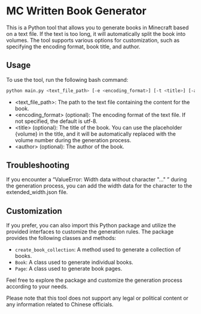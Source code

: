 # MC Written Book Generator

This is a Python tool that allows you to generate books in Minecraft based on a text file. If the text is too long, it will automatically split the book into volumes. The tool supports various options for customization, such as specifying the encoding format, book title, and author.

## Usage

To use the tool, run the following bash command:

```bash
python main.py <text_file_path> [-e <encoding_format>] [-t <title>] [-a <author>]
```

- &lt;text_file_path&gt;: The path to the text file containing the content for the book.
- &lt;encoding_format&gt; (optional): The encoding format of the text file. If not specified, the default is utf-8.
- &lt;title&gt; (optional): The title of the book. You can use the placeholder {volume} in the title, and it will be automatically replaced with the volume number during the generation process.
- &lt;author&gt; (optional): The author of the book.

## Troubleshooting

If you encounter a “ValueError: Width data without character "..." ” during the generation process, you can add the width data for the character to the extended_width.json file.

## Customization

If you prefer, you can also import this Python package and utilize the provided interfaces to customize the generation rules. The package provides the following classes and methods:

- `create_book_collection`: A method used to generate a collection of books.
- `Book`: A class used to generate individual books.
- `Page`: A class used to generate book pages.

Feel free to explore the package and customize the generation process according to your needs.

Please note that this tool does not support any legal or political content or any information related to Chinese officials.
